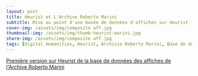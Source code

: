 ```yaml
---
layout: post
title: Heurist et L'Archive Roberto Marini
subtitle: Mise au point d'une basée de données d'affiches sur Heurist
cover-img: /assets/img/composite aff.jpg
thumbnail-img: /assets/img/thumb-heurist-marini.jpg
share-img: /assets/img/composite aff.jpg
tags: [Digital Humanities, Heurist, Archivio Roberto Marini, Base de données]
---
```


[Première version sur Heurist de la base de données des affiches de l'Archive Roberto Marini](https://heurist.huma-num.fr/HEURIST/heurist/?db=jdmac_marini2&website&id=597&pageid=590#)